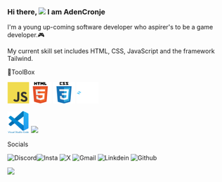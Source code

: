 ### Hi there, <img src="https://raw.githubusercontent.com/nixin72/nixin72/master/wave.gif" width="30px"> I am AdenCronje

I'm a young up-coming software developer who aspirer's to be a game developer.🎮 

My current skill set includes HTML, CSS, JavaScript and the framework Tailwind.

🧰ToolBox
<!--Icons-->
<img src="https://github.com/devicons/devicon/blob/master/icons/javascript/javascript-original.svg" alt="JavaScript icon" width="50" height='50'><img src="https://github.com/devicons/devicon/blob/master/icons/html5/html5-original-wordmark.svg" alt="HTML5" width="50" height='50'>
<img src="https://github.com/devicons/devicon/blob/master/icons/css3/css3-original-wordmark.svg" alt="CSS" width="50" height='50'>
<img src="https://github.com/devicons/devicon/blob/master/icons/tailwindcss/tailwindcss-original-wordmark.svg" alt="Tailwind" width="50" height='50'>

<img src="https://github.com/devicons/devicon/blob/master/icons/vscode/vscode-original-wordmark.svg" alt="VSC" width="50" height='50'>


<img src="https://user-images.githubusercontent.com/74038190/225813708-98b745f2-7d22-48cf-9150-083f1b00d6c9.gif">

Socials

<img src="https://user-images.githubusercontent.com/74038190/221352968-ac6f7b24-ed9a-4d00-a045-710caa6fc834.gif" alt="Discord" width="50" height='50'><img src="https://github.com/dheereshagrwal/colored-icons/blob/master/public/icons/instagram/instagram.svg" alt="Insta" width="50" height='50'>
<img src="https://github.com/dheereshagrwal/colored-icons/blob/master/public/icons/x/x.svg" alt="X" width="50" height='50'>
<img src="https://github.com/dheereshagrwal/colored-icons/blob/master/public/icons/gmail/gmail.svg" alt="Gmail" width="50" height='50'>
<img src="https://github.com/dheereshagrwal/colored-icons/blob/master/public/icons/linkedin/linkedin.svg" alt="Linkdein" width="50" height='50'>
<img src="https://github.com/dheereshagrwal/colored-icons/blob/master/public/icons/github/github.svg" alt="Github" width="50" height='50'>
<!--<img src="" alt="" width="50" height='50'>-->


<img src="https://user-images.githubusercontent.com/74038190/212284158-e840e285-664b-44d7-b79b-e264b5e54825.gif">

<!--
**AdenCronje/AdenCronje** is a ✨ _special_ ✨ repository because its `README.md` (this file) appears on your GitHub profile.

Here are some ideas to get you started:

- 🔭 I’m currently working on ...
- 🌱 I’m currently learning ...
- 👯 I’m looking to collaborate on ...
- 🤔 I’m looking for help with ...
- 💬 Ask me about ...
- 📫 How to reach me: ...
- 😄 Pronouns: ...
- ⚡ Fun fact: ...
-->
